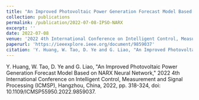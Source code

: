 ```yaml
---
title: "An Improved Photovoltaic Power Generation Forecast Model Based on NARX Neural Network"
collection: publications
permalink: /publication/2022-07-08-IPSO-NARX
excerpt: ''
date: 2022-07-08
venue: '2022 4th International Conference on Intelligent Control, Measurement and Signal Processing (ICMSP)'
paperurl: 'https://ieeexplore.ieee.org/document/9859037'
citation: 'Y. Huang, W. Tao, D. Ye and G. Liao, "An Improved Photovoltaic Power Generation Forecast Model Based on NARX Neural Network," 2022 4th International Conference on Intelligent Control, Measurement and Signal Processing (ICMSP), Hangzhou, China, 2022, pp. 318-324, doi: 10.1109/ICMSP55950.2022.9859037.'
---
```

Y. Huang, W. Tao, D. Ye and G. Liao, "An Improved Photovoltaic Power Generation Forecast Model Based on NARX Neural Network," 2022 4th International Conference on Intelligent Control, Measurement and Signal Processing (ICMSP), Hangzhou, China, 2022, pp. 318-324, doi: 10.1109/ICMSP55950.2022.9859037.